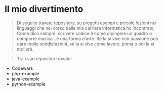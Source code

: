 # Il mio divertimento

> Di seguito travate repository, su progetti esempi e piccole lezioni nei linguaggi che nel corso della mia carriera informatica ho incontrato. Come dico sempre, scrivere codice è come dipingere un quadro o comporre musica...è una forma d'arte. Se la si vive con passione può dare molte soddisfazioni, se la si vive come lavoro, prima o poi la si mollerà.

> Tra i vari repositori trovate:

- Codewars
- php-example
- java-example
- python-example
